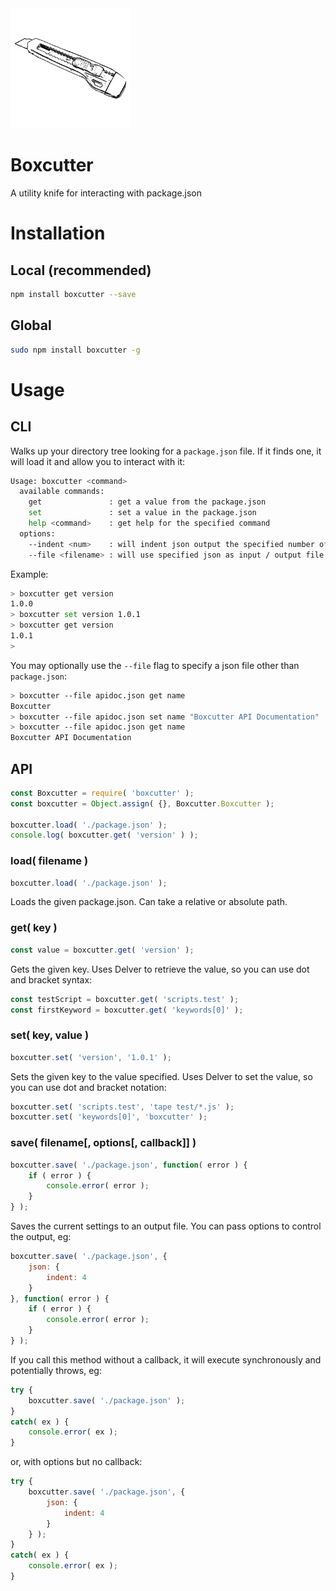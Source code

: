 <img src="https://raw.githubusercontent.com/andyburke/boxcutter/1c6b8e2fe01aa39ceb292f5b8f625f6fc17cdf77/boxcutter.png" width="192">

# Boxcutter

A utility knife for interacting with package.json

# Installation

## Local (recommended)

```sh
npm install boxcutter --save
```

## Global

```sh
sudo npm install boxcutter -g
```

# Usage

## CLI

Walks up your directory tree looking for a `package.json` file. If it finds one, it will load it
and allow you to interact with it:

```sh
Usage: boxcutter <command>
  available commands:
    get               : get a value from the package.json
    set               : set a value in the package.json
    help <command>    : get help for the specified command
  options:
    --indent <num>    : will indent json output the specified number of spaces
    --file <filename> : will use specified json as input / output file
```

Example:

```sh
> boxcutter get version
1.0.0
> boxcutter set version 1.0.1
> boxcutter get version
1.0.1
>
```

You may optionally use the `--file` flag to specify a json file other than `package.json`:
```sh
> boxcutter --file apidoc.json get name
Boxcutter
> boxcutter --file apidoc.json set name "Boxcutter API Documentation"
> boxcutter --file apidoc.json get name
Boxcutter API Documentation
```

## API

```javascript
const Boxcutter = require( 'boxcutter' );
const boxcutter = Object.assign( {}, Boxcutter.Boxcutter );

boxcutter.load( './package.json' );
console.log( boxcutter.get( 'version' ) );
```

### load( filename )

```javascript
boxcutter.load( './package.json' );
```

Loads the given package.json. Can take a relative or absolute path.

### get( key )

```javascript
const value = boxcutter.get( 'version' );
```

Gets the given key. Uses Delver to retrieve the value, so you can use dot and bracket syntax:

```javascript
const testScript = boxcutter.get( 'scripts.test' );
const firstKeyword = boxcutter.get( 'keywords[0]' );
```

### set( key, value )

```javascript
boxcutter.set( 'version', '1.0.1' );
```

Sets the given key to the value specified. Uses Delver to set the value, so you can use dot and bracket notation:

```javascript
boxcutter.set( 'scripts.test', 'tape test/*.js' );
boxcutter.set( 'keywords[0]', 'boxcutter' );
```

### save( filename[, options[, callback]] )

```javascript
boxcutter.save( './package.json', function( error ) {
    if ( error ) {
        console.error( error );
    }
} );
```

Saves the current settings to an output file. You can pass options to control the output, eg:

```javascript
boxcutter.save( './package.json', {
    json: {
        indent: 4
    }
}, function( error ) {
    if ( error ) {
        console.error( error );
    }
} );
```

If you call this method without a callback, it will execute synchronously and potentially throws, eg:

```javascript
try {
    boxcutter.save( './package.json' );
}
catch( ex ) {
    console.error( ex );
}
```

or, with options but no callback:

```javascript
try {
    boxcutter.save( './package.json', {
        json: {
            indent: 4
        }
    } );
}
catch( ex ) {
    console.error( ex );
}
```
